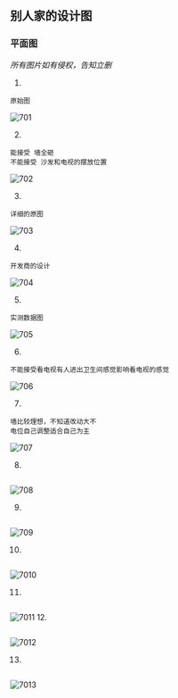 ## 别人家的设计图

### 平面图

*所有图片如有侵权，告知立删*

1. 

``` wiki
原始图
```



![701](../images/70-2.jpg)

2. 

``` wiki
能接受 墙全砸
不能接受 沙发和电视的摆放位置
```

![702](../images/70-1.jpg)

3. 

```wiki
详细的原图
```

![703](../images/70-3.jpg)

4.

``` wiki
开发商的设计
```

![704](../images/70-4.jpg)

5.

``` wiki
实测数据图
```

![705](../images/70-5.jpg)

6.

``` wiki
不能接受看电视有人进出卫生间感觉影响看电视的感觉
```

![706](../images/70-6.jpg)

7.

``` wiki
墙比较理想，不知道改动大不
电位自己调整适合自己为主
```

![707](../images/70-7.jpg)

8.

``` wiki

```

![708](../images/70-8.jpg)

9.

``` wiki

```


![709](../images/70-9.jpg)


10.

``` wiki

```

![7010](../images/70-10.jpg)

11.

``` wiki

```

![7011](../images/70-11.jpg)
12.

``` wiki

```

![7012](../images/70-12.jpg)


13.

``` wiki

```

![7013](../images/70-13.jpg)




